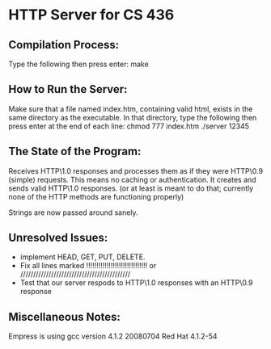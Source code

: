 HTTP Server for CS 436
======================

Compilation Process:
--------------------

Type the following then press enter:
make




How to Run the Server:
----------------------

Make sure that a file named index.htm, containing valid html, exists in the same directory as the executable.
In that directory, type the following then press enter at the end of each line:
chmod 777 index.htm
./server 12345




The State of the Program:
-------------------------

Receives HTTP\1.0 responses and processes them as if they were HTTP\0.9 (simple) requests.  This means no 
caching or authentication.  It creates and sends valid HTTP\1.0 responses. (or at least is meant to do that;
currently none of the HTTP methods are functioning properly)

Strings are now passed around sanely.  



Unresolved Issues:
------------------

- implement HEAD, GET, PUT, DELETE.
- Fix all lines marked !!!!!!!!!!!!!!!!!!!!!!!!!!!!!! or ///////////////////////////////////////////
- Test that our server respods to HTTP\1.0 responses with an HTTP\0.9 response


Miscellaneous Notes:
--------------------

Empress is using gcc version 4.1.2 20080704 Red Hat 4.1.2-54
